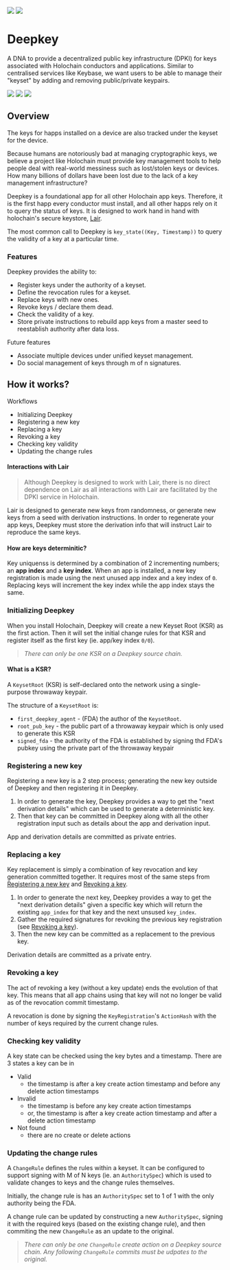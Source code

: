 [![](https://img.shields.io/crates/v/hc_deepkey_types?style=flat-square&label=types)](https://crates.io/crates/hc_deepkey_types)
[![](https://img.shields.io/crates/v/hc_deepkey_sdk?style=flat-square&label=sdk)](https://crates.io/crates/hc_deepkey_sdk)

# Deepkey
A DNA to provide a decentralized public key infrastructure (DPKI) for keys associated with Holochain
conductors and applications. Similar to centralised services like Keybase, we want users to be able
to manage their "keyset" by adding and removing public/private keypairs.

[![](https://img.shields.io/github/issues-raw/holochain/deepkey?style=flat-square)](https://github.com/holochain/deepkey/issues)
[![](https://img.shields.io/github/issues-closed-raw/holochain/deepkey?style=flat-square)](https://github.com/holochain/deepkey/issues?q=is%3Aissue+is%3Aclosed)
[![](https://img.shields.io/github/issues-pr-raw/holochain/deepkey?style=flat-square)](https://github.com/holochain/deepkey/pulls)


## Overview
The keys for happs installed on a device are also tracked under the keyset for the device.

Because humans are notoriously bad at managing cryptographic keys, we believe a project like
Holochain must provide key management tools to help people deal with real-world messiness such as
lost/stolen keys or devices. How many billions of dollars have been lost due to the lack of a key
management infrastructure?

Deepkey is a foundational app for all other Holochain app keys. Therefore, it is the first happ
every conductor must install, and all other happs rely on it to query the status of keys.  It is
designed to work hand in hand with holochain's secure keystore,
[Lair](https://github.com/holochain/lair).

The most common call to Deepkey is `key_state((Key, Timestamp))` to query the validity of a key at a
particular time.


### Features
Deepkey provides the ability to:

- Register keys under the authority of a keyset.
- Define the revocation rules for a keyset.
- Replace keys with new ones.
- Revoke keys / declare them dead.
- Check the validity of a key.
- Store private instructions to rebuild app keys from a master seed to reestablish authority after
  data loss.

Future features

- Associate multiple devices under unified keyset management.
- Do social management of keys through m of n signatures.


## How it works?

Workflows

- Initializing Deepkey
- Registering a new key
- Replacing a key
- Revoking a key
- Checking key validity
- Updating the change rules


#### Interactions with Lair

> Although Deepkey is designed to work with Lair, there is no direct dependence on Lair as all
> interactions with Lair are facilitated by the DPKI service in Holochain.

Lair is designed to generate new keys from randomness, or generate new keys from a seed with
derivation instructions.  In order to regenerate your app keys, Deepkey must store the derivation
info that will instruct Lair to reproduce the same keys.


#### How are keys determinitic?

Key uniquenss is determined by a combination of 2 incrementing numbers; an **app index** and a **key
index**.  When an app is installed, a new key registration is made using the next unused app index
and a key index of `0`.  Replacing keys will increment the key index while the app index stays the
same.


### Initializing Deepkey

When you install Holochain, Deepkey will create a new Keyset Root (KSR) as the first action.  Then
it will set the initial change rules for that KSR and register itself as the first key (ie. app/key
index `0/0`).

> *There can only be one KSR on a Deepkey source chain.*

#### What is a KSR?

A `KeysetRoot` (KSR) is self-declared onto the network using a single-purpose throwaway keypair.

The structure of a `KeysetRoot` is:

- `first_deepkey_agent` - (FDA) the author of the `KeysetRoot`.
- `root_pub_key` - the public part of a throwaway keypair which is only used to generate this KSR
- `signed_fda` - the authority of the FDA is established by signing thd FDA's pubkey using the
  private part of the throwaway keypair


### Registering a new key

Registering a new key is a 2 step process; generating the new key outside of Deepkey and then
registering it in Deepkey.

1. In order to generate the key, Deepkey provides a way to get the "next derivation details" which
   can be used to generate a deterministic key.
2. Then that key can be committed in Deepkey along with all the other registration input such as
   details about the app and derivation input.

App and derivation details are committed as private entries.


### Replacing a key

Key replacement is simply a combination of key revocation and key generation committed together.  It
requires most of the same steps from [Registering a new key](#registering-a-new-key) and [Revoking a
key](#revoking-a-key).

1. In order to generate the next key, Deepkey provides a way to get the "next derivation details"
   given a specific key which will return the existing `app_index` for that key and the next unsused
   `key_index`.
2. Gather the required signatures for revoking the previous key registration (see [Revoking a
   key](#revoking-a-key)).
3. Then the new key can be committed as a replacement to the previous key.

Derivation details are committed as a private entry.


### Revoking a key

The act of revoking a key (without a key update) ends the evolution of that key.  This means that
all app chains using that key will not no longer be valid as of the revocation commit timestamp.

A revocation is done by signing the `KeyRegistration`'s `ActionHash` with the number of keys
required by the current change rules.


### Checking key validity

A key state can be checked using the key bytes and a timestamp.  There are 3 states a key can be in

- Valid
  - the timestamp is after a key create action timestamp and before any delete action timestamps
- Invalid
  - the timestamp is before any key create action timestamps
  - or, the timestamp is after a key create action timestamp and after a delete action timestamp
- Not found
  - there are no create or delete actions



### Updating the change rules

A `ChangeRule` defines the rules within a keyset.  It can be configured to support signing with M of
N keys (ie. an `AuthoritySpec`) which is used to validate changes to keys and the change rules
themselves.

Initially, the change rule is has an `AuthoritySpec` set to 1 of 1 with the only authority being the
FDA.

A change rule can be updated by constructing a new `AuthoritySpec`, signing it with the required
keys (based on the existing change rule), and then commiting the new `ChangeRule` as an update to
the original.

> *There can only be one `ChangeRule` create action on a Deepkey source chain.  Any following
> `ChangeRule` commits must be udpates to the original.*
